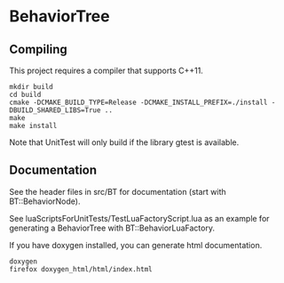 
# BehaviorTree

## Compiling

This project requires a compiler that supports C++11.

```
mkdir build
cd build
cmake -DCMAKE_BUILD_TYPE=Release -DCMAKE_INSTALL_PREFIX=./install -DBUILD_SHARED_LIBS=True ..
make
make install
```

Note that UnitTest will only build if the library gtest is available.

## Documentation

See the header files in src/BT for documentation (start with BT::BehaviorNode).

See luaScriptsForUnitTests/TestLuaFactoryScript.lua as an example for
generating a BehaviorTree with BT::BehaviorLuaFactory.

If you have doxygen installed, you can generate html documentation.

```
doxygen
firefox doxygen_html/html/index.html
```

